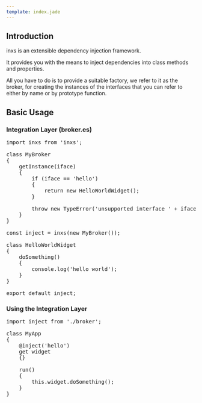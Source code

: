 ```yaml
---
template: index.jade
---
```


## Introduction

inxs is an extensible dependency injection framework.

It provides you with the means to inject dependencies into class methods and properties.

All you have to do is to provide a suitable factory, we refer to it as the broker, for creating the instances of the interfaces that you can refer to either by name or by prototype function.


## Basic Usage

### Integration Layer (broker.es)

<pre class="prettyprint lang-javascript">
import inxs from 'inxs';

class MyBroker
{
    getInstance(iface)
    {
        if (iface == 'hello')
        {
            return new HelloWorldWidget();
        }

        throw new TypeError('unsupported interface ' + iface);
    }
}

const inject = inxs(new MyBroker());

class HelloWorldWidget
{
    doSomething()
    {
        console.log('hello world');
    }
}

export default inject;
</pre>

### Using the Integration Layer

<pre class="prettyprint lang-javascript">
import inject from './broker';

class MyApp
{
    @inject('hello')
    get widget
    {}

    run()
    {
        this.widget.doSomething();
    }
}
</pre>

